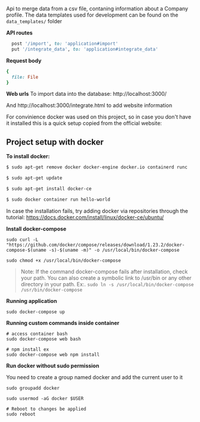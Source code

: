 Api to merge data from a csv file, contaning information about a Company profile. The data templates used for development can be found on the `data_templates/` folder

**API routes**
```ruby
  post '/import', to: 'application#import'
  put '/integrate_data', to: 'application#integrate_data'

```

**Request body**
```ruby
{
  file: File
}
```

**Web urls**
To import data into the database: http://localhost:3000/

And http://localhost:3000/integrate.html to add website information

For convinience docker was used on this project, so in case you don't have it installed this is a quick setup copied from the official website:

## Project setup with docker

**To install docker:**

```bash
$ sudo apt-get remove docker docker-engine docker.io containerd runc

$ sudo apt-get update

$ sudo apt-get install docker-ce

$ sudo docker container run hello-world
```

In case the installation fails, try adding docker via repositories through the tutorial:
https://docs.docker.com/install/linux/docker-ce/ubuntu/

**Install docker-compose**

```
sudo curl -L "https://github.com/docker/compose/releases/download/1.23.2/docker-compose-$(uname -s)-$(uname -m)" -o /usr/local/bin/docker-compose

sudo chmod +x /usr/local/bin/docker-compose
```

> Note: If the command docker-compose fails after installation, check your path. 
> You can also create a symbolic link to /usr/bin or any other directory in your path. Ex:. `sudo ln -s /usr/local/bin/docker-compose /usr/bin/docker-compose`

**Running application**

```
sudo docker-compose up
```

**Running custom commands inside container**

```
# access container bash
sudo docker-compose web bash

# npm install ex
sudo docker-compose web npm install
```

**Run docker without sudo permission**

You need to create a group named docker and add the current user to it

```
sudo groupadd docker

sudo usermod -aG docker $USER

# Reboot to changes be applied
sudo reboot
```
